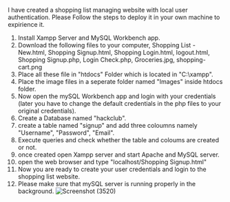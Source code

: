 I have created a shopping list managing website with local user authentication. Please Follow the steps to deploy it in your own machine to expirience it.
1. Install Xampp Server and MySQL Workbench app.
2. Download the following files to your computer,
   Shopping List - New.html, 
   Shopping Signup.html, 
   Shopping Login.html, 
   logout.html, 
   Shopping Signup.php, 
   Login Check.php, 
   Groceries.jpg, 
   shopping-cart.png
4. Place all these file in "htdocs" Folder which is located in "C:\xampp".
5. Place the image files in a seperate folder named "Images" inside htdocs folder.
6. Now open the mySQL Workbench app and login with your credentials (later you have to change the default credentials in the php files to your original credentials).
7. Create a Database named "hackclub".
8. create a table named "signup" and add three coloumns namely "Username", "Password", "Email".
9. Execute queries and check whether the table and coloums are created or not.
10. once created open Xampp server and start Apache and MySQL server.
11. open the web browser and type "localhost/Shopping Signup.html"
12. Now you are ready to create your user credentials and login to the shopping list website.
13. Please make sure that mySQL server is running properly in the background.
![Screenshot (3520)](https://github.com/user-attachments/assets/36f60a66-8358-443e-9e2e-b6e71ee9f36a)
